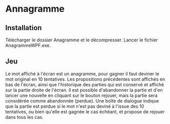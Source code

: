 # Annagramme

## Installation

Télécharger le dossier Anagramme et le décompresser. Lancer le fichier AnagrammeWPF.exe.

## Jeu 

Le mot affiché à l'écran est un anagramme, pour gagner il faut deviner le mot original en 10 tentatives. Les propositions précédentes sont affichés en bas de l'écran, ainsi que l'historique des parties qui est conservé et affiché sur la partie droite de l'écran. 
Il est possible d'abandonner la partie et d'en lancer une nouvelle en cliquant sur le bouton rejouer, mais la partie sera considérée comme abandonnée (perdue). 
Une boîte de dialogue indique que la partie est perdue si le mot n'est pas deviné à l'issue des 10 tentatives, ou bien qu'elle est gagnée le cas échéant, et propose de rejouer dans tous les cas.
